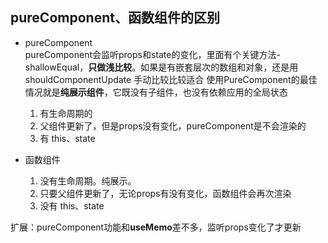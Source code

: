 ## pureComponent、函数组件的区别

- pureComponent  
pureComponent会监听props和state的变化，里面有个关键方法- shallowEqual，**只做浅比较**。如果是有嵌套层次的数组和对象，还是用 shouldComponentUpdate 手动比较比较适合
使用PureComponent的最佳情况就是**纯展示组件**，它既没有子组件，也没有依赖应用的全局状态
  1. 有生命周期的
  2. 父组件更新了，但是props没有变化，pureComponent是不会渲染的
  3. 有 this、state

- 函数组件
  1. 没有生命周期。纯展示。
  2. 只要父组件更新了，无论props有没有变化，函数组件会再次渲染
  3. 没有 this、state

扩展：pureComponent功能和**useMemo**差不多，监听props变化了才更新